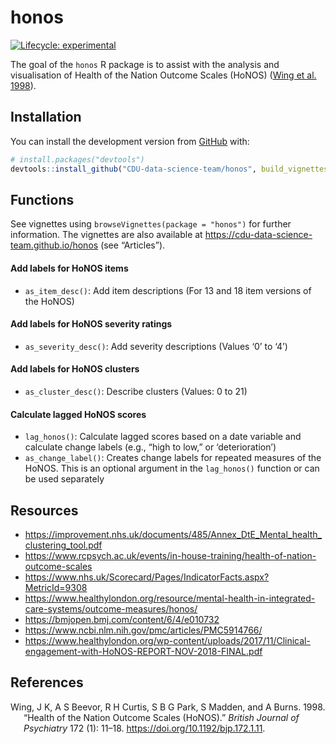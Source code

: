 
<!-- README.md is generated from README.Rmd. Please edit that file -->

# honos

<!-- badges: start -->

[![Lifecycle:
experimental](https://img.shields.io/badge/lifecycle-experimental-orange.svg)](https://www.tidyverse.org/lifecycle/#experimental)

<!-- badges: end -->

The goal of the `honos` R package is to assist with the analysis and
visualisation of Health of the Nation Outcome Scales (HoNOS) ([Wing et
al. 1998](#ref-Wing1998)).

## Installation

You can install the development version from
[GitHub](https://github.com/) with:

``` r
# install.packages("devtools")
devtools::install_github("CDU-data-science-team/honos", build_vignettes = TRUE)
```

## Functions

See vignettes using `browseVignettes(package = "honos")` for further
information. The vignettes are also available at
<https://cdu-data-science-team.github.io/honos> (see “Articles”).

#### Add labels for HoNOS items

-   `as_item_desc()`: Add item descriptions (For 13 and 18 item versions
    of the HoNOS)

#### Add labels for HoNOS severity ratings

-   `as_severity_desc()`: Add severity descriptions (Values ‘0’ to ‘4’)

#### Add labels for HoNOS clusters

-   `as_cluster_desc()`: Describe clusters (Values: 0 to 21)

#### Calculate lagged HoNOS scores

-   `lag_honos()`: Calculate lagged scores based on a date variable and
    calculate change labels (e.g., “high to low,” or ‘deterioration’)
-   `as_change_label()`: Creates change labels for repeated measures of
    the HoNOS. This is an optional argument in the `lag_honos()`
    function or can be used separately

## Resources

-   <https://improvement.nhs.uk/documents/485/Annex_DtE_Mental_health_clustering_tool.pdf>
-   <https://www.rcpsych.ac.uk/events/in-house-training/health-of-nation-outcome-scales>
-   <https://www.nhs.uk/Scorecard/Pages/IndicatorFacts.aspx?MetricId=9308>
-   <https://www.healthylondon.org/resource/mental-health-in-integrated-care-systems/outcome-measures/honos/>
-   <https://bmjopen.bmj.com/content/6/4/e010732>
-   <https://www.ncbi.nlm.nih.gov/pmc/articles/PMC5914766/>
-   <https://www.healthylondon.org/wp-content/uploads/2017/11/Clinical-engagement-with-HoNOS-REPORT-NOV-2018-FINAL.pdf>

## References

<div id="refs" class="references csl-bib-body hanging-indent">

<div id="ref-Wing1998" class="csl-entry">

Wing, J K, A S Beevor, R H Curtis, S B G Park, S Madden, and A Burns.
1998. “Health of the Nation Outcome Scales (HoNOS).” *British Journal of
Psychiatry* 172 (1): 11–18. <https://doi.org/10.1192/bjp.172.1.11>.

</div>

</div>
